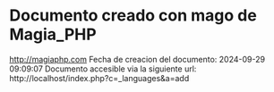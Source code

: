 # Documento creado con mago de Magia_PHP 
http://magiaphp.com 
Fecha de creacion del documento: 2024-09-29 09:09:07 
Documento accesible via la siguiente url:  
http://localhost/index.php?c=_languages&a=add 

